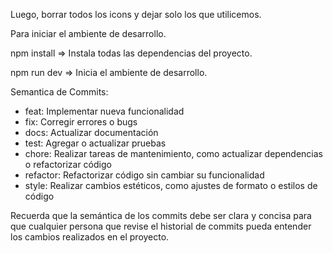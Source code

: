 Luego, borrar todos los icons y dejar solo los que utilicemos.

Para iniciar el ambiente de desarrollo.

npm install => Instala todas las dependencias del proyecto.

npm run dev => Inicia el ambiente de desarrollo.

Semantica de Commits:

- feat: Implementar nueva funcionalidad
- fix: Corregir errores o bugs
- docs: Actualizar documentación
- test: Agregar o actualizar pruebas
- chore: Realizar tareas de mantenimiento, como actualizar dependencias o refactorizar código
- refactor: Refactorizar código sin cambiar su funcionalidad
- style: Realizar cambios estéticos, como ajustes de formato o estilos de código

Recuerda que la semántica de los commits debe ser clara y concisa para que cualquier persona que revise el historial de commits pueda entender los cambios realizados en el proyecto.

